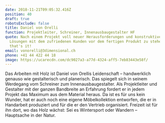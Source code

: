 ```yaml
---
date: 2018-11-21T09:05:32.416Z
position: 40
draft: true
robotsExclude: false
title: Daniel von Orelli
function: Projektleiter, Schreiner, Innenausbaugestalter HF
quote: Nach einem Projekt voll neuer Herausforderungen und konstruktiver
  Lösungen mit dem zufriedenen Kunden vor dem fertigen Produkt zu stehen –
  that's it!
email: vonorelli@3dimensional.ch
phone: +41 44 422 44 18
image: https://ucarecdn.com/dc9027a3-a77d-4324-aff5-7eb83443e58f/
---
```

Das Arbeiten mit Holz ist Daniel von Orellis Leidenschaft – handwerklich genauso wie gestalterisch und planerisch. Das spiegelt sich in seinem Werdegang vom Schreiner zum Innenausbaugestalter. Als Projektleiter und Gestalter mit der ganzen Bandbreite an Erfahrung fordert er in jedem Projekt das Maximum aus dem Material heraus. Da ist es für uns kein Wunder, hat er auch noch eine eigene Möbelkollektion entworfen, die er in Handarbeit produziert und für die er den Vertrieb organisiert. Freizeit ist für ihn dort, wo das Holz wächst: Sei es Wintersport oder Wandern – Hauptsache in der Natur.
